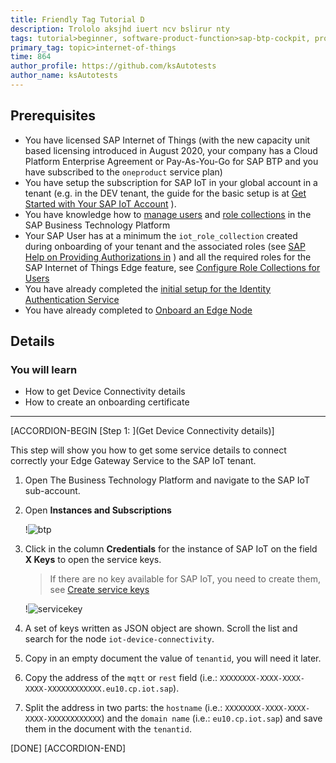 ```yaml
---
title: Friendly Tag Tutorial D
description: Trololo aksjhd iuert ncv bslirur nty
tags: tutorial>beginner, software-product-function>sap-btp-cockpit, products>sap-business-technology-platform, products>sap-btp--cloud-foundry-environment, tutorial>license
primary_tag: topic>internet-of-things
time: 864
author_profile: https://github.com/ksAutotests
author_name: ksAutotests
---
```

## Prerequisites
 -   You have licensed SAP Internet of Things (with the new capacity unit based licensing introduced in August 2020, your company has a Cloud Platform Enterprise Agreement or Pay-As-You-Go for SAP BTP and you have subscribed to the `oneproduct` service plan)
 -   You have setup the subscription for SAP IoT in your global account in a tenant (e.g. in the DEV tenant, the guide for the basic setup is at [Get Started with Your SAP IoT Account](https://help.sap.com/viewer/195126f4601945cba0886cbbcbf3d364/latest/en-US/bfe6a46a13d14222949072bf330ff2f4.html) ).
 - You have knowledge how to [manage users](https://help.sap.com/viewer/65de2977205c403bbc107264b8eccf4b/Cloud/en-US/a3bc7e863ac54c23ab856863b681c9f8.html) and [role collections](https://help.sap.com/viewer/65de2977205c403bbc107264b8eccf4b/Cloud/en-US/9e1bf57130ef466e8017eab298b40e5e.html) in the SAP Business Technology Platform
 - Your SAP User has at a minimum the `iot_role_collection` created during onboarding of your tenant and the associated roles (see [SAP Help on Providing Authorizations in](https://help.sap.com/viewer/195126f4601945cba0886cbbcbf3d364/latest/en-US/2810dd61e0a8446d839c936f341ec46d.html) ) and all the required roles for the SAP Internet of Things Edge feature, see [Configure Role Collections for Users](https://help.sap.com/viewer/247022ddd1744053af376344471c0821/2109b/en-US/7e0ddf3d1ef24a42b68cd75fc526302c.html#5f0427eab54d467bb18871ce0d41e862.html)
 -   You have already completed the [initial setup for the Identity Authentication Service](https://help.sap.com/viewer/6d6d63354d1242d185ab4830fc04feb1/Cloud/en-US/31af7da133874e199a7df1d42905241b.html)
 -   You have already completed to [Onboard an Edge Node](iot-edge-onboard-node)

## Details
### You will learn
  - How to get Device Connectivity details
  - How to create an onboarding certificate

---

[ACCORDION-BEGIN [Step 1: ](Get Device Connectivity details)]

This step will show you how to get some service details to connect correctly your Edge Gateway Service to the SAP IoT tenant.

1.  Open The Business Technology Platform and navigate to the SAP IoT sub-account.

2.  Open **Instances and Subscriptions**

    !![btp](btp.png)

3.  Click in the column **Credentials** for the instance of SAP IoT on the field **X Keys** to open the service keys.

    > If there are no key available for SAP IoT, you need to create them, see [Create service keys](https://help.sap.com/viewer/65de2977205c403bbc107264b8eccf4b/Cloud/en-US/cdf4f200db3e4c248fa67401937b2f78.html)

    !![servicekey](servicekey.png)

4.  A set of keys written as JSON object are shown. Scroll the list and search for the node `iot-device-connectivity`.

5.  Copy in an empty document the value of `tenantid`, you will need it later.

6.  Copy the address of the `mqtt` or `rest` field (i.e.: `XXXXXXXX-XXXX-XXXX-XXXX-XXXXXXXXXXXX.eu10.cp.iot.sap`).

7.  Split the address in two parts: the `hostname` (i.e.: `XXXXXXXX-XXXX-XXXX-XXXX-XXXXXXXXXXXX`) and the `domain name` (i.e.: `eu10.cp.iot.sap`) and save them in the document with the `tenantid`.

[DONE]
[ACCORDION-END]
